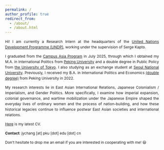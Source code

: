 ```yaml
---
permalink: /
author_profile: true
redirect_from: 
  - /about/
  - /about.html
---
```


<style>
  p {
    text-align: justify;
    text-justify: inter-word;
    line-height: 1.5;
    font-size: 12px;
  }
</style>


Hi! I am currently a Research Intern at the headquarters of the [United Nations Development Programme (UNDP)](https://www.undp.org/), working under the supervision of Serge Kapto.

I graduated from the [Campus Asia Program](https://gsis.snu.ac.kr/campus-asia-program/) in July 2025, through which I obtained my M.A. in International Politics from [Peking University](https://www.sis.pku.edu.cn/en/) and a double degree in Public Policy from [the University of Tokyo](https://www.pp.u-tokyo.ac.jp/en/overview/). I also studying as an exchange student at [Seoul National University](https://gsis.snu.ac.kr/). Previously, I received my B.A. in International Politics and Economics [(double degree)](https://en.nsd.pku.edu.cn/) from Peking University in 2022.

My research interests lie in East Asian International Relations, Japanese Colonialism / Imperialism, and Gender Politics. More specifically, I examine how imperial expansion, colonial governance, and wartime mobilization under the Japanese Empire shaped the everyday lives of ordinary women and the process of nation-building, and how these historical legacies continue to influence postwar East Asian societies and international relations.

[Here](https://CHJY2000.com/files/Jiayi_Chang_Curriculum_Vitae.pdf) is my latest CV.



**Contact**: jychang [at] pku [dot] edu [dot] cn

Don't hesitate to drop me an email if you are interested in cooperating with me! 😆



